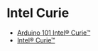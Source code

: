 Intel Curie
==

- [Arduino 101 Intel® Curie™](https://www.arduino.cc/en/Main/ArduinoBoard101)
- [Intel® Curie™](http://www.intel.com/content/www/us/en/wearables/wearable-soc.html)